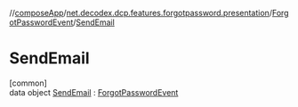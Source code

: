 //[composeApp](../../../../index.md)/[net.decodex.dcp.features.forgotpassword.presentation](../../index.md)/[ForgotPasswordEvent](../index.md)/[SendEmail](index.md)

# SendEmail

[common]\
data object [SendEmail](index.md) : [ForgotPasswordEvent](../index.md)
